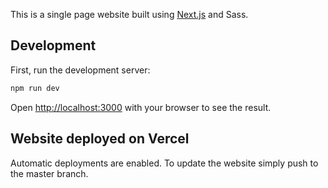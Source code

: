 This is a single page website built using [Next.js](https://nextjs.org/) and Sass.

## Development

First, run the development server:

```bash
npm run dev
```

Open [http://localhost:3000](http://localhost:3000) with your browser to see the result.

## Website deployed on Vercel

Automatic deployments are enabled. To update the website simply push to the master branch.
